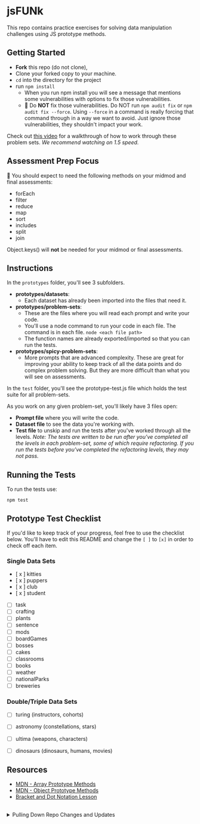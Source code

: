# jsFUNk

This repo contains practice exercises for solving data manipulation challenges using JS prototype methods. 

## Getting Started

- **Fork** this repo (do not clone),
- Clone your forked copy to your machine.
- `cd` into the directory for the project
- run `npm install`
  - When you run npm install you will see a message that mentions some vulnerabilities with options to fix those vulnerabilities.
  - 🛑 Do **NOT** fix those vulnerabilities.  Do NOT run `npm audit fix` or `npm audit fix --force`.  Using `--force` in a command is really forcing that command through in a way we want to avoid. Just ignore those vulnerabilities, they shouldn't impact your work. 

Check out [this video](https://youtu.be/-TTzFwsZX1c) for a walkthrough of how to work through these problem sets. *We recommend watching on 1.5 speed.*


## Assessment Prep Focus

🚨 You should expect to need the following methods on your midmod and final assessments:
- forEach
- filter
- reduce
- map
- sort
- includes
- split 
- join

Object.keys() will **not** be needed for your midmod or final assessments.

## Instructions

In the `prototypes` folder, you'll see 3 subfolders.
* **prototypes/datasets**: 
  * Each dataset has already been imported into the files that need it.
* **prototypes/problem-sets**:  
  * These are the files where you will read each prompt and write your code.  
  * You'll use a node command to run your code in each file. The command is in each file. `node <each file path>`  
  * The function names are already exported/imported so that you can run the tests.  
* **prototypes/spicy-problem-sets**:  
  * More prompts that are advanced complexity. These are great for improving your ability to keep track of all the data points and do complex problem solving.  But they are more difficult than what you will see on assessments.  

In the `test` folder, you'll see the prototype-test.js file which holds the test suite for all problem-sets.

As you work on any given problem-set, you'll likely have 3 files open:  
* **Prompt file** where you will write the code.  
* **Dataset file** to see the data you're working with.  
* **Test file** to unskip and run the tests after you've worked through all the levels. *Note: The tests are written to be run after you've completed all the levels in each problem-set, some of which require refactoring. If you run the tests before you've completed the refactoring levels, they may not pass.*  

## Running the Tests

To run the tests use:

`npm test`

## Prototype Test Checklist
If you'd like to keep track of your progress, feel free to use the checklist below. You'll have to edit this README and change the `[ ]` to `[x]` in order to check off each item. 

### Single Data Sets
- [ x ] kitties
- [ x ] puppers
- [ x ] club
- [ x ] student
- [ ] task
- [ ] crafting
- [ ] plants
- [ ] sentence
- [ ] mods
- [ ] boardGames
- [ ] bosses
- [ ] cakes
- [ ] classrooms
- [ ] books
- [ ] weather
- [ ] nationalParks
- [ ] breweries

### Double/Triple Data Sets
- [ ] turing (instructors, cohorts)
- [ ] astronomy (constellations, stars)
- [ ] ultima (weapons, characters)
- [ ] dinosaurs (dinosaurs, humans, movies)


## Resources
* [MDN - Array Prototype Methods](https://developer.mozilla.org/en-US/docs/Web/JavaScript/Reference/Global_Objects/Array/prototype#Methods)
* [MDN - Object Prototype Methods](https://developer.mozilla.org/en-US/docs/Web/JavaScript/Reference/Global_Objects/Object#Methods_of_the_Object_constructor)
* [Bracket and Dot Notation Lesson](https://curriculum.turing.edu/module2/lessons/dot_and_bracket_notation)

<br>

<details>
<summary>Pulling Down Repo Changes and Updates</summary>
<br>
You have now cloned your forked version of JSFun to your machine. As instructors make changes to the repo (adding exercises, fixing tests, changing problems, etc.) you'll need to pull down those changes. In order to do so, we must link your copy of JSFun on your machine to the Turing github version by adding a new remote repository.

In your terminal, from within the root of your JSFun project directory, run:

`git remote add turing https://github.com/turingschool-examples/jsFunk.git`

If this command was successful, you should be able to run `git remote -v` and see something like the following:

```
origin  https://github.com/yourGithubUsername/jsFunk.git (fetch)
origin  https://github.com/yourGithubUsername/jsFunk.git (push)
turing  https://github.com/turingschool-examples/jsFunk.git (fetch)
turing  https://github.com/turingschool-examples/jsFunk.git (push)
```

Now, whenever instructors tell you to pull down changes, there are two steps:

1. Make sure you commit and push any changes you have currently made
2. Run `git pull turing main`

Check out [this video](https://vimeo.com/turing/review/388550182/34823726eb) if you need help pulling down new changes!

</details>
